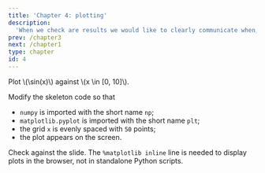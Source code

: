 ```yaml
---
title: 'Chapter 4: plotting'
description:
  'When we check are results we would like to clearly communicate when, and how, they are correct. This is often best done with a plot.'
prev: /chapter3
next: /chapter1
type: chapter
id: 4
---
```


<exercise id="1" title="matplotlib" type="slides">

<slides source="chapter4_01_matplotlib">
</slides>

</exercise>

<exercise id="2" title="Plotting a line">

Plot \\(\sin(x)\\) against \\(x \\in [0, 10]\\).

Modify the skeleton code so that

- `numpy` is imported with the short name `np`;
- `matplotlib.pyplot` is imported with the short name `plt`;
- the grid `x` is evenly spaced with `50` points;
- the plot appears on the screen.

<codeblock id="04_02">

Check against the slide. The <code>%matplotlib inline</code> line is needed to display plots in the browser, not in standalone Python scripts.

</codeblock>

</exercise>
